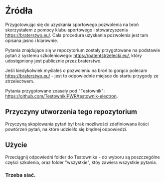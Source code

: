 # Źródła

Przygotowując się do uzyskania sportowego pozwolenia na broń skorzystałem z pomocy klubu sportowego i stowarzyszenia https://braterstwo.eu/. Cała procedura uzyskania pozwolenia jest tam opisana jasno i klarownie.

Pytania znajdujące się w repozytorium zostały przygotowane na podstawie pytań z systemu szkoleniowego: https://patentstrzelecki.eu/, który udostępniony jest publicznie przez braterstwo.

Jeśli kiedykolwiek myślałeś o pozwoleniu na broń to gorąco polecam https://braterstwo.eu/ - jest to odpowiednie miejsce do startu przygody ze strzelectwem.

Pytania przygotowane zoasały pod "Testownik": https://github.com/TestownikiPWR/testownik-electron.

## Przyczyny utworzenia tego repozytorium

Przyczyną skopiowania pytań był brak możliwości zdefiniowana ilości powtórzeń pytań, na które udzieliło się błędnej odpowiedzi.

## Użycie

Przeciągnij odpowiedni folder do Testownika - do wyboru są poszczególne części szkolenia, oraz folder "wszystkie", któy zawiera wszystkie pytania.

### Trzeba siać.
